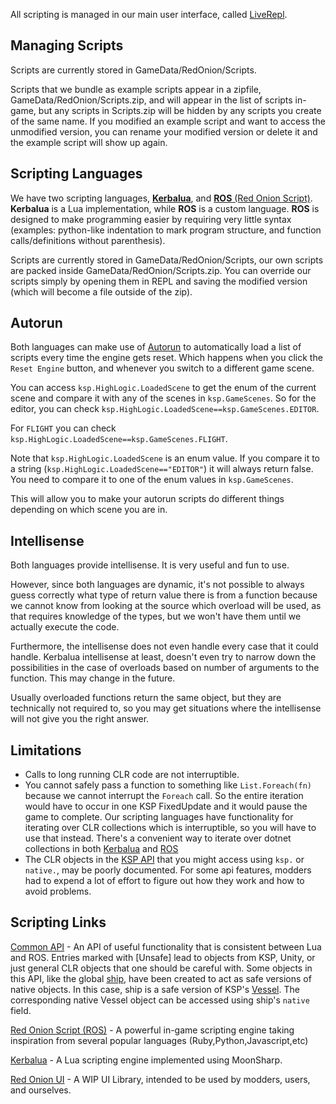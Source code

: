 All scripting is managed in our main user interface, called [LiveRepl](LiveRepl/Readme.md).

## Managing Scripts
Scripts are currently stored in GameData/RedOnion/Scripts. 

Scripts that we bundle as example scripts appear in a zipfile, GameData/RedOnion/Scripts.zip, and will appear in the list of scripts in-game, but any scripts in Scripts.zip will be hidden by any scripts you create of the same name. If you modified an example script and want to access the unmodified version, you can rename your modified version or delete it and the example script will show up again.

## Scripting Languages
We have two scripting languages, [**Kerbalua**](Kerbalua/README.md), and [**ROS** (Red Onion Script)](RedOnion.ROS/README.md). **Kerbalua** is a Lua implementation, while **ROS** is a custom language. **ROS** is designed to make programming easier by requiring very little syntax (examples: python-like indentation to mark program structure, and function calls/definitions without parenthesis).

Scripts are currently stored in GameData/RedOnion/Scripts,
our own scripts are packed inside GameData/RedOnion/Scripts.zip.
You can override our scripts simply by opening them in REPL
and saving the modified version (which will become a file outside of the zip).

## Autorun
Both languages can make use of [Autorun](RedOnion.KSP/API/Autorun.md) to automatically load a list of scripts every time the engine gets reset. Which happens when you click the `Reset Engine` button, and whenever you switch to a different game scene.

You can access `ksp.HighLogic.LoadedScene` to get the enum of the current scene and compare it with any of the scenes in 
`ksp.GameScenes`. So for the editor, you can check `ksp.HighLogic.LoadedScene==ksp.GameScenes.EDITOR`.

For `FLIGHT` you can check `ksp.HighLogic.LoadedScene==ksp.GameScenes.FLIGHT`.

Note that `ksp.HighLogic.LoadedScene` is an enum value. If you compare it to a string (`ksp.HighLogic.LoadedScene=="EDITOR"`) it will always return false. You need
to compare it to one of the enum values in `ksp.GameScenes`.

This will allow you to make your autorun scripts do different things depending on which scene you are in.

## Intellisense
Both languages provide intellisense. It is very useful and fun to use.

However, since both languages are dynamic, it's not possible to always guess correctly what type of return value there is from a function because we cannot know from looking at the source which overload will be used, as that requires knowledge of the types, but we won't have them until we actually execute the code.

Furthermore, the intellisense does not even handle every case that it could handle. Kerbalua intellisense at least, doesn't even try to narrow down the possibilities in the case of overloads based on number of arguments to the function. This may change in the future.

Usually overloaded functions return the same object, but they are technically not required to, so you may get situations where the intellisense will not give you the right answer.

## Limitations
- Calls to long running CLR code are not interruptible.
- You cannot safely pass a function to something like
`List.Foreach(fn)` because we cannot interrupt the `Foreach` call. So the entire iteration would have to occur in one KSP FixedUpdate and it would pause the game to complete. Our scripting languages have functionality for iterating over CLR collections which is interruptible, so you will have to use that instead. There's a convenient way to iterate over dotnet collections in both [Kerbalua](Kerbalua/BasicParts.md) and [ROS](RedOnion.ROS/README.md#statements)
- The CLR objects in the [KSP API](https://kerbalspaceprogram.com/api/annotated.html) that you might access using `ksp.` or `native.`, may be poorly documented. For some api features, modders had to expend a lot of effort to figure out how they work and how to avoid problems.

## Scripting Links

[Common API](RedOnion.KSP/API/Globals.md) - An API of useful functionality that is consistent between Lua and ROS. Entries marked with \[Unsafe\] lead to objects from KSP, Unity, or just general CLR objects that one should be careful with. Some objects in this API, like the global [ship](RedOnion.KSP/API/Ship.md), have been created to act as safe versions of native objects. In this case, ship is a safe version of KSP's [Vessel](https://kerbalspaceprogram.com/api/class_vessel.html). The corresponding native Vessel object can be accessed using ship's `native` field.

[Red Onion Script (ROS)](RedOnion.ROS/README.md) - A powerful in-game scripting engine taking inspiration from several popular languages (Ruby,Python,Javascript,etc)

[Kerbalua](Kerbalua/README.md) - A Lua scripting engine implemented using MoonSharp.

[Red Onion UI](RedOnion.UI/README.md) - A WIP UI Library, intended to be used by modders, users, and ourselves.